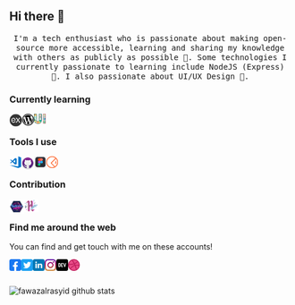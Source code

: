 ## Hi there 👋

<p align="center">
  <samp>
    I'm a tech enthusiast who is passionate about making open-source more accessible, learning and sharing my knowledge with others as publicly as possible 🎯. Some technologies I currently passionate to learning include NodeJS (Express) 💖. I also passionate about UI/UX Design 🚀.
  </samp>
</p>
<!--
### My resume 

<a title="Resume" href="https://fawazalrasyid.xyz/">
  <img align="left" alt="logo" height="21px" src="https://img.shields.io/badge/Resume-grey?logo=appveyor&style=flat-square" />
</a>
<br>
-->

### Currently learning 

<!--
<a title="Javascript ES6" href="https://developer.mozilla.org/en-US/docs/Web/JavaScript">
  <img align="left" alt="logo" width="21px" src="https://raw.githubusercontent.com/wahidari/wahidari/master/icons/es6.png" />
</a>
<a title="NodeJS" href="https://nodejs.org/en/">
  <img align="left" alt="logo" width="21px" src="https://raw.githubusercontent.com/wahidari/wahidari/master/icons/nodejs.png" />
</a>
<a title="Bootstrap" href="https://getbootstrap.com/">
  <img align="left" alt="tools" height="20px" src="https://raw.githubusercontent.com/wahidari/wahidari/master/icons/bootstrap.png" />
</a>
<a title="MySQL" href="https://mariadb.org/">
  <img align="left" alt="tools" height="21px" src="https://raw.githubusercontent.com/wahidari/wahidari/master/icons/mysqll.png" />
</a>
-->
<a title="ExpressJS" href="https://expressjs.com">
  <img align="left" alt="logo" width="23px" height="23px" src="https://raw.githubusercontent.com/wahidari/wahidari/master/icons/express.png" />
</a>
<a title="Wordpress" href="https://wordpress.org">
  <img align="left" alt="logo" width="21px" src="https://raw.githubusercontent.com/wahidari/wahidari/master/icons/wordpress.png" />
</a>
<a title="UI Design" href="https://design.google/">
  <img align="left" alt="logo" width="21px" height="18px" src="https://raw.githubusercontent.com/wahidari/wahidari/master/icons/uii.png" />
</a>
<!--
<a title="VueJS" href="http://vuejs.org">
  <img align="left" alt="logo" width="21px" src="https://raw.githubusercontent.com/wahidari/wahidari/master/icons/vue.png" />
</a>
<a title="JAMstack" href="https://jamstack.org/">
  <img align="left" alt="logo" height="18px" src="https://raw.githubusercontent.com/wahidari/wahidari/master/icons/jamstack.png" />
</a>
<a title="Kotlin" https://kotlinlang.org/">
  <img align="left" alt="logo" width="18px" height="18px" src="https://raw.githubusercontent.com/wahidari/wahidari/master/icons/kotlin.png" />
</a>
-->
<br>

<!--
### Some technology I have worked with 
<a title="Bootstrap" href="https://getbootstrap.com/">
  <img align="left" alt="tools" height="21px" src="https://raw.githubusercontent.com/wahidari/wahidari/master/icons/bootstrap.png" />
</a>
<a title="PHP" href="https://www.php.net/">
  <img align="left" alt="tools" height="21px" src="https://raw.githubusercontent.com/wahidari/wahidari/master/icons/php.png" />
</a>
<a title="Python" href="https://www.python.org/">
  <img align="left" alt="tools" height="21px" src="https://raw.githubusercontent.com/wahidari/wahidari/master/icons/python.png" />
</a>
<a title="Flask" href="https://flask.palletsprojects.com/">
  <img align="left" alt="tools" height="21px" src="https://raw.githubusercontent.com/wahidari/wahidari/master/icons/flask.png" />
</a>
<a title="MySQL" href="https://mariadb.org/">
  <img align="left" alt="tools" height="21px" src="https://raw.githubusercontent.com/wahidari/wahidari/master/icons/mysqll.png" />
</a>
<a title="Java" href="https://java.com/">
  <img align="left" alt="tools" height="21px" src="https://raw.githubusercontent.com/wahidari/wahidari/master/icons/java.jpg" />
</a>
<a title="SQLite" href="https://www.sqlite.org/">
  <img align="left" alt="tools" height="21px" src="https://raw.githubusercontent.com/wahidari/wahidari/master/icons/sqlite.png" />
</a>
<br>
-->

### Tools I use 

<a title="Visual Studio Code" href="https://code.visualstudio.com/">
  <img align="left" alt="tools" width="21px" src="https://raw.githubusercontent.com/wahidari/wahidari/master/icons/vscode.png" />
</a>
<!--
<a title="Terminal" href="https://github.com/topics/terminal">
  <img align="left" alt="tools" width="21px" src="https://raw.githubusercontent.com/wahidari/wahidari/master/icons/terminal.png" />
</a>
<a title="Android Studio" href="https://developer.android.com/studio">
  <img align="left" alt="tools" width="24px" src="https://raw.githubusercontent.com/wahidari/wahidari/master/icons/android.png" />
</a>
-->
<a title="Github Desktop" href="https://desktop.github.com/">
  <img align="left" alt="tools" width="24px" src="https://raw.githubusercontent.com/wahidari/wahidari/master/icons/githubdesktop.png" />
</a>
<!--
<a title="Pycharm" href="https://www.jetbrains.com/pycharm/">
  <img align="left" alt="tools" width="21px" src="https://raw.githubusercontent.com/wahidari/wahidari/master/icons/pycharm.png" />
</a>
-->
<a title="Figma" href="https://www.figma.com/">
  <img align="left" alt="tools" width="21px" src="https://raw.githubusercontent.com/wahidari/wahidari/master/icons/figma.png" />
</a>
<!--
<a title="Intellij Idea" href="https://www.jetbrains.com/idea/">
  <img align="left" alt="tools" width="21px" src="https://raw.githubusercontent.com/wahidari/wahidari/master/icons/intellij.png" />
</a>
-->
<a title="Postman" href="https://www.postman.com/">
  <img align="left" alt="tools" width="21px" src="https://raw.githubusercontent.com/wahidari/wahidari/master/icons/postman.png" />
</a>
<br>
  
### Contribution

<a title="Hacktoberfest 2019" href="https://dev.to/wahidari">
  <img align="left" alt="logo" width="26px" src="https://raw.githubusercontent.com/wahidari/wahidari/master/icons/hacktoberfest.png" />
</a>
<a title="Hacktoberfest 2020" href="https://dev.to/wahidari">
  <img align="left" alt="logo" width="26px" src="https://raw.githubusercontent.com/wahidari/wahidari/master/icons/hacktoberfest2020.png" />
</a>
<br>

### Find me around the web 
You can find and get touch with me on these accounts!

<a title="Facebook" href="https://facebook.com/fawazalrsyd">
  <img align="left" alt="Wahid Ari Twitter" width="21px" src="https://raw.githubusercontent.com/wahidari/wahidari/master/icons/facebook.png" />
</a>
<a title="Twitter" href="https://twitter.com/fawazalrasyid">
  <img align="left" alt="Wahid Ari Twitter" width="21px" src="https://raw.githubusercontent.com/wahidari/wahidari/master/icons/twitter.png" />
</a>
<a title="Linkedin" href="https://www.linkedin.com/in/fawazalrasyid">
  <img align="left" alt="Wahid Ari Linkdin" width="21px" src="https://raw.githubusercontent.com/wahidari/wahidari/master/icons/linkedin.png" />
</a>
<a title="Instagram" href="https://instagram.com/fawazalrasyid">
  <img align="left" alt="Wahid Ari " width="21px" src="https://raw.githubusercontent.com/wahidari/wahidari/master/icons/instagram.jpg" />
</a>
<a title="Dev" href="https://dev.to/fawazalrasyid">
  <img align="left" alt="Wahid Ari DEV" width="21px" src="https://raw.githubusercontent.com/wahidari/wahidari/master/icons/dev.png" />
</a>
<a title="Dribble" href="https://dribbble.com/fawazalrasyid">
  <img align="left" alt="Wahid Ari Dribble" width="21px" src="https://raw.githubusercontent.com/wahidari/wahidari/master/icons/drible.png" />
</a>
<br><br>

![fawazalrasyid github stats](https://github-readme-stats.vercel.app/api?username=fawazalrasyid&hide_border=true&title_color=0c0c0d&text_color=141414&icon_color=000&show_icons=true)

